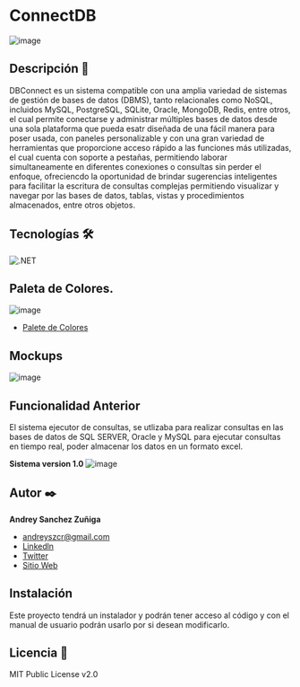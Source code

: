 # ConnectDB
![image](https://github.com/user-attachments/assets/40540c2b-d0a4-433f-9103-caf608fcae06)

## Descripción 📑

DBConnect es un sistema compatible con una amplia variedad de sistemas de gestión de bases de datos (DBMS), tanto relacionales como NoSQL, incluidos MySQL, PostgreSQL, SQLite, Oracle, MongoDB, Redis, entre otros, el cual permite conectarse y administrar múltiples bases de datos desde una sola plataforma que pueda esatr diseñada de una fácil manera para poser usada, con paneles personalizable y con una gran variedad de herramientas que proporcione acceso rápido a las funciones más utilizadas, el cual cuenta con soporte a pestañas, permitiendo laborar simultaneamente en diferentes conexiones o consultas sin perder el enfoque, ofreciencdo la oportunidad de brindar sugerencias inteligentes para facilitar la escritura de consultas complejas permitiendo visualizar y navegar por las bases de datos, tablas, vistas y procedimientos almacenados, entre otros objetos. 

## Tecnologías 🛠
<!-- Iconos sacados de: https://github.com/hendrasob/badges/blob/master/README.md y https://github.com/alexandresanlim/Badges4-README.md-Profile -->
![.NET](https://img.shields.io/badge/.NET-6.0-blue)

## Paleta de Colores.
![image](https://github.com/user-attachments/assets/88205046-1155-4fa4-94c0-48816312b0a9)
* [Palete de Colores](https://colorhunt.co/palette/fafafac7eeff0077c01d242b)

## Mockups
![image](https://github.com/user-attachments/assets/c286dd69-2fb3-4098-a7c7-961e478c9e5d)


## Funcionalidad Anterior
El sistema ejecutor de consultas, se utlizaba para realizar consultas en las bases de datos de SQL SERVER, Oracle y MySQL para ejecutar consultas en tiempo real, poder almacenar los datos en un formato excel. 

**Sistema version 1.0**
![image](https://github.com/user-attachments/assets/0b473616-c5d7-4c2c-839b-1e77f7f6682d)


## Autor ✒️
**Andrey Sanchez Zuñiga**
* [andreyszcr@gmail.com](andreyszcr@gmail.com)
* [Linkedln](https://www.linkedin.com/in/andreyszcr/)
* [Twitter](https://x.com/Andrey62916578)
* [Sitio Web](https://andreysz.netlify.app/)


## Instalación 
Este proyecto tendrá un instalador y podrán tener acceso al código y con el manual de usuario podrán usarlo por si desean modificarlo. 
  
## Licencia 📄
MIT Public License v2.0
